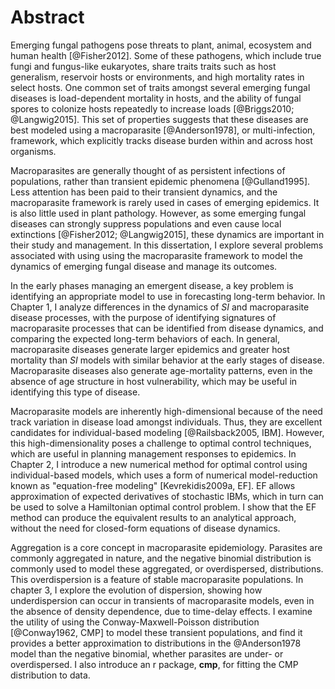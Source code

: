 # Abstract

Emerging fungal pathogens pose threats to plant, animal, ecosystem and human health [@Fisher2012]. Some of these pathogens, which include true fungi and fungus-like eukaryotes, share traits traits such as host generalism, reservoir hosts or environments, and high mortality rates in select hosts. One common set of traits amongst several emerging fungal diseases is load-dependent mortality in hosts, and the ability of fungal spores to colonize hosts repeatedly to increase loads [@Briggs2010; @Langwig2015].  This set of properties suggests that these diseases are best modeled using a macroparasite [@Anderson1978], or multi-infection, framework, which explicitly tracks disease burden within and across host organisms.

Macroparasites are generally thought of as persistent infections of populations, rather than transient epidemic phenomena [@Gulland1995]. Less attention has been paid to their transient dynamics, and the macroparasite framework is rarely used in cases of emerging epidemics.  It is also little used in plant pathology.  However, as some emerging fungal diseases can strongly suppress populations and even cause local extinctions [@Fisher2012; @Langwig2015], these dynamics are important in their study and management. In this dissertation, I explore several problems associated with using using the macroparasite framework to model the dynamics of emerging fungal disease and manage its outcomes.

In the early phases managing an emergent disease, a key problem is identifying an appropriate model to use in forecasting long-term behavior. In Chapter 1, I analyze differences in the dynamics of $SI$ and macroparasite disease processes, with the purpose of identifying signatures of macroparasite processes that can be identified from disease dynamics, and comparing the expected long-term behaviors of each. In general, macroparasite diseases generate larger epidemics and greater host mortality than $SI$ models with similar behavior at the early stages of disease.  Macroparasite diseases also generate age-mortality patterns, even in the absence of age structure in host vulnerability, which may be useful in identifying this type of disease.

Macroparasite models are inherently high-dimensional because of the need track variation in disease load amongst individuals. Thus, they are excellent candidates for individual-based modeling [@Railsback2005, IBM].  However, this high-dimensionality poses a challenge to optimal control techniques, which are useful in planning management responses to epidemics. In Chapter 2, I introduce a new numerical method for optimal control using individual-based models, which uses a form of numerical model-reduction known as "equation-free modeling" [Kevrekidis2009a, EF].  EF allows approximation of expected derivatives of stochastic IBMs, which in turn can be used to solve a Hamiltonian optimal control problem.  I show that the EF method can produce the equivalent results to an analytical approach, without the need for closed-form equations of disease dynamics.

Aggregation is a core concept in macroparasite epidemiology.  Parasites are commonly aggregated in nature, and the negative binomial distribution is commonly used to model these aggregated, or overdispersed, distributions. This overdispersion is a feature of stable macroparasite populations. In chapter 3, I explore the evolution of dispersion, showing how underdispersion can occur in transients of macroparasite models, even in the absence of density dependence, due to time-delay effects. I examine the utility of using the Conway-Maxwell-Poisson distribution [@Conway1962, CMP] to model these transient populations, and find it provides a better approximation to  distributions in the @Anderson1978 model than the negative binomial, whether parasites are under- or overdispersed.  I also introduce an r package, **cmp**, for fitting the CMP distribution to data.
